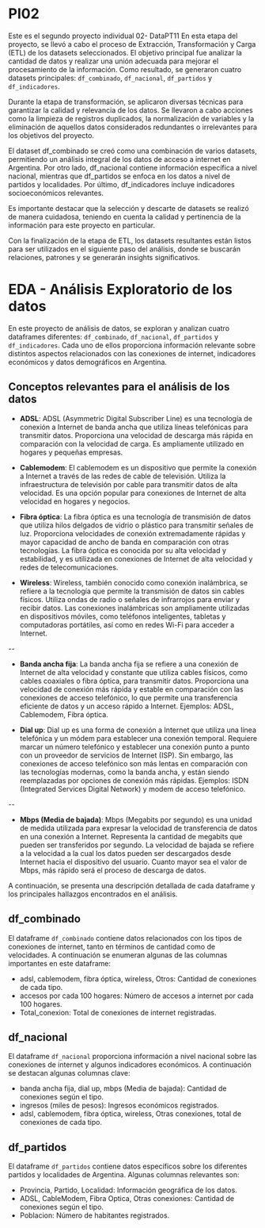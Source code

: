 # PI02
Este es el segundo proyecto individual 02- DataPT11
En esta etapa del proyecto, se llevó a cabo el proceso de Extracción, Transformación y Carga (ETL) de los datasets seleccionados. El objetivo principal fue analizar la cantidad de datos y realizar una unión adecuada para mejorar el procesamiento de la información. Como resultado, se generaron cuatro datasets principales: `df_combinado`, `df_nacional`, `df_partidos` y `df_indicadores`. 

Durante la etapa de transformación, se aplicaron diversas técnicas para garantizar la calidad y relevancia de los datos. Se llevaron a cabo acciones como la limpieza de registros duplicados, la normalización de variables y la eliminación de aquellos datos considerados redundantes o irrelevantes para los objetivos del proyecto.

El dataset df_combinado se creó como una combinación de varios datasets, permitiendo un análisis integral de los datos de acceso a internet en Argentina. Por otro lado, df_nacional contiene información específica a nivel nacional, mientras que df_partidos se enfoca en los datos a nivel de partidos y localidades. Por último, df_indicadores incluye indicadores socioeconómicos relevantes.

Es importante destacar que la selección y descarte de datasets se realizó de manera cuidadosa, teniendo en cuenta la calidad y pertinencia de la información para este proyecto en particular.

Con la finalización de la etapa de ETL, los datasets resultantes están listos para ser utilizados en el siguiente paso del análisis, donde se buscarán relaciones, patrones y se generarán insights significativos.

# EDA - Análisis Exploratorio de los datos

En este proyecto de análisis de datos, se exploran y analizan cuatro dataframes diferentes: `df_combinado`, `df_nacional`, `df_partidos` y `df_indicadores`. Cada uno de ellos proporciona información relevante sobre distintos aspectos relacionados con las conexiones de internet, indicadores económicos y datos demográficos en Argentina.

## Conceptos relevantes para el análisis de los datos
- **ADSL**: ADSL (Asymmetric Digital Subscriber Line) es una tecnología de conexión a Internet de banda ancha que utiliza líneas telefónicas para transmitir datos. Proporciona una velocidad de descarga más rápida en comparación con la velocidad de carga. Es ampliamente utilizado en hogares y pequeñas empresas.

- **Cablemodem**: El cablemodem es un dispositivo que permite la conexión a Internet a través de las redes de cable de televisión. Utiliza la infraestructura de televisión por cable para transmitir datos de alta velocidad. Es una opción popular para conexiones de Internet de alta velocidad en hogares y negocios.

- **Fibra óptica**: La fibra óptica es una tecnología de transmisión de datos que utiliza hilos delgados de vidrio o plástico para transmitir señales de luz. Proporciona velocidades de conexión extremadamente rápidas y mayor capacidad de ancho de banda en comparación con otras tecnologías. La fibra óptica es conocida por su alta velocidad y estabilidad, y es utilizada en conexiones de Internet de alta velocidad y redes de telecomunicaciones.

- **Wireless**: Wireless, también conocido como conexión inalámbrica, se refiere a la tecnología que permite la transmisión de datos sin cables físicos. Utiliza ondas de radio o señales de infrarrojos para enviar y recibir datos. Las conexiones inalámbricas son ampliamente utilizadas en dispositivos móviles, como teléfonos inteligentes, tabletas y computadoras portátiles, así como en redes Wi-Fi para acceder a Internet.

--

- **Banda ancha fija**: La banda ancha fija se refiere a una conexión de Internet de alta velocidad y constante que utiliza cables físicos, como cables coaxiales o fibra óptica, para transmitir datos. Proporciona una velocidad de conexión más rápida y estable en comparación con las conexiones de acceso telefónico, lo que permite una transferencia eficiente de datos y un acceso rápido a Internet. Ejemplos: ADSL, Cablemodem, Fibra óptica.

- **Dial up**: Dial up es una forma de conexión a Internet que utiliza una línea telefónica y un módem para establecer una conexión temporal. Requiere marcar un número telefónico y establecer una conexión punto a punto con un proveedor de servicios de Internet (ISP). Sin embargo, las conexiones de acceso telefónico son más lentas en comparación con las tecnologías modernas, como la banda ancha, y están siendo reemplazadas por opciones de conexión más rápidas. Ejemplos: ISDN (Integrated Services Digital Network) y modem de acceso telefónico.

--

- **Mbps (Media de bajada)**: Mbps (Megabits por segundo) es una unidad de medida utilizada para expresar la velocidad de transferencia de datos en una conexión a Internet. Representa la cantidad de megabits que pueden ser transferidos por segundo. La velocidad de bajada se refiere a la velocidad a la cual los datos pueden ser descargados desde Internet hacia el dispositivo del usuario. Cuanto mayor sea el valor de Mbps, más rápido será el proceso de descarga de datos.


A continuación, se presenta una descripción detallada de cada dataframe y los principales hallazgos encontrados en el análisis.

## df_combinado

El dataframe `df_combinado` contiene datos relacionados con los tipos de conexiones de internet, tanto en términos de cantidad como de velocidades. A continuación se enumeran algunas de las columnas importantes en este dataframe:

- adsl, cablemodem, fibra óptica, wireless, Otros: Cantidad de conexiones de cada tipo.
- accesos por cada 100 hogares: Número de accesos a internet por cada 100 hogares.
- Total_conexion: Total de conexiones de internet registradas.

## df_nacional

El dataframe `df_nacional` proporciona información a nivel nacional sobre las conexiones de internet y algunos indicadores económicos. A continuación se destacan algunas columnas clave:

- banda ancha fija, dial up, mbps (Media de bajada): Cantidad de conexiones según el tipo.
- ingresos (miles de pesos): Ingresos económicos registrados.
- adsl, cablemodem, fibra óptica, wireless, Otras conexiones, total de conexiones de cada tipo.

## df_partidos

El dataframe `df_partidos` contiene datos específicos sobre los diferentes partidos y localidades de Argentina. Algunas columnas relevantes son:

- Provincia, Partido, Localidad: Información geográfica de los datos.
- ADSL, CableModem, Fibra Optica, Otras conexiones: Cantidad de conexiones según el tipo.
- Poblacion: Número de habitantes registrados.
